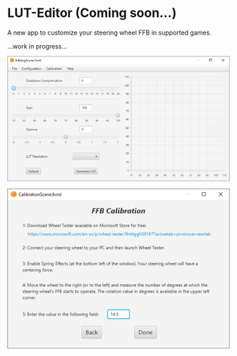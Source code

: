 # LUT-Editor (Coming soon...)
A new app to customize your steering wheel FFB in supported games.

...work in progress...

![Preview 1](doc-images/EditingScene.png)

![Preview 2](doc-images/CalibrationScene.png)

